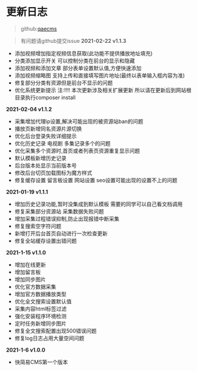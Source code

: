# 更新日志

> github:[qaecms](https://github.com/lala437/qaecms)

> 有问题请github提交issue
**2021-02-22 v1.1.3**
- 添加视频增加指定视频信息获取(此功能不提供播放地址填充)
- 分类添加显示开关 可以控制分类在前台的显示和隐藏
- 添加视频和添加文章 部分表单设置默认值,方便快速添加
- 添加视频缩略图 支持上传和直接填写图片地址(最终以表单输入框内容为准)
- 修复部分分类有资源但是前台不显示的问题
- 优化系统更新提示
注:!!!! 本次更新涉及相关扩展更新 所以请在更新后到网站根目录执行composer install  


**2021-02-04 v1.1.2**
- 采集增加代理ip设置,解决可能出现的被资源站ban的问题
- 播放页新增同名资源片源切换
- 优化后台登录失败详细提示
- 优化历史记录 电视剧 多集记录多个的问题
- 优化采集多个资源时,首页或者列表页资源重复显示问题
- 默认模板新增历史记录
- 后台版本处显示当前版本号
- 修改后台切页加载图标为魔方样式
- 修复缓存设置 留言板设置 网站设置 seo设置可能出现的设置不上的问题

**2021-01-19 v1.1.1**
- 增加历史记录功能,暂时没集成到默认模板  需要的同学可以自己看文档调用
- 修复采集部分资源站 采集数据失败问题
- 增加采集过程错误抑制,防止出现报错中断采集
- 修复搜索空字符问题
- 新增打开后台首页自动进行一次检查更新
- 修复全站缓存设置出错问题

**2021-1-15 v1.1.0**
- 增加在线更新 
- 增加留言板 
- 增加同步图片 
- 优化官方数据采集
- 增加官方数据播放类型
- 优化全文搜索设置默认值 
- 采集内容html标签过滤 
- 强化安装程序环境检测 
- 定时任务新增同步图片
- 修复全文搜索配置出现500错误问题
- 修复log日志占用大量空间问题


**2021-1-6 v1.0.0**
- 快简易CMS第一个版本
